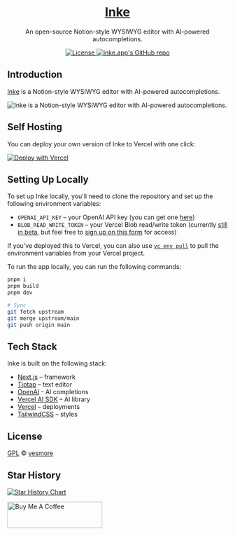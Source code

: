 <a href="https://inke.app">
  <h1 align="center">Inke</h1>
</a>

<p align="center">
  An open-source Notion-style WYSIWYG editor with AI-powered autocompletions. 
</p>

<p align="center">
  <a href="https://github.com/yesmore/inke/blob/master/LICENSE">
    <img src="https://img.shields.io/github/license/yesmore/inke?label=license&logo=github&color=f80&logoColor=fff" alt="License" />
  </a>
  <a href="https://github.com/yesmore/inke"><img src="https://img.shields.io/github/stars/yesmore/inke?style=social" alt="inke.app's GitHub repo"></a>
</p>

## Introduction

[Inke](https://inke.app/) is a Notion-style WYSIWYG editor with AI-powered autocompletions.

<img alt="Inke is a Notion-style WYSIWYG editor with AI-powered autocompletions." src="https://inke.app/opengraph-image.png">

## Self Hosting

You can deploy your own version of Inke to Vercel with one click:

[![Deploy with Vercel](https://vercel.com/button)](https://vercel.com/new/clone?repository-link=https%3A%2F%2Fgithub.com%2Fyesmore%2Finke&env=OPENAI_API_KEY&envDescription=Find%20your%20OpenAI%20API%20Key%20by%20click%20the%20right%20Learn%20More%20button.%20%20&envLink=https%3A%2F%2Fplatform.openai.com%2Faccount%2Fapi-keys&project-name=inke&repository-name=inke)

## Setting Up Locally

To set up Inke locally, you'll need to clone the repository and set up the following environment variables:

- `OPENAI_API_KEY` – your OpenAI API key (you can get one [here](https://platform.openai.com/account/api-keys))
- `BLOB_READ_WRITE_TOKEN` – your Vercel Blob read/write token (currently [still in beta](https://vercel.com/docs/storage/vercel-blob/quickstart#quickstart), but feel free to [sign up on this form](https://vercel.fyi/blob-beta) for access)

If you've deployed this to Vercel, you can also use [`vc env pull`](https://vercel.com/docs/cli/env#exporting-development-environment-variables) to pull the environment variables from your Vercel project.

To run the app locally, you can run the following commands:

```bash
pnpm i
pnpm build
pnpm dev
```

```bash
# Sync
git fetch upstream
git merge upstream/main
git push origin main
```

## Tech Stack

Inke is built on the following stack:

- [Next.js](https://nextjs.org/) – framework
- [Tiptap](https://tiptap.dev/) – text editor
- [OpenAI](https://openai.com/) - AI completions
- [Vercel AI SDK](https://sdk.vercel.ai/docs) – AI library
- [Vercel](https://vercel.com) – deployments
- [TailwindCSS](https://tailwindcss.com/) – styles

## License

[GPL](./LICENSE) © [yesmore](https://github.com/yesmore)

## Star History

[![Star History Chart](https://api.star-history.com/svg?repos=yesmore/inke&type=Date)](https://star-history.com/#yesmore/inke&Date)

<a href="https://www.buymeacoffee.com/yesmore/gallery" target="_blank"><img src="https://cdn.buymeacoffee.com/buttons/v2/default-yellow.png" alt="Buy Me A Coffee" style="height: 60px !important;width: 217px !important;" ></a>
